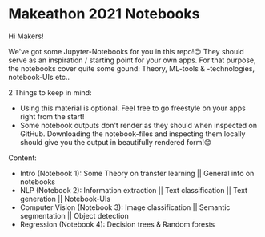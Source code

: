# Makeathon 2021 Notebooks

Hi Makers!

We've got some Jupyter-Notebooks for you in this repo!😊 They should serve as an inspiration / starting point for your own apps. For that purpose, the notebooks cover quite some gound: Theory, ML-tools & -technologies, notebook-UIs etc.. 

2 Things to keep in mind: 
* Using this material is optional. Feel free to go freestyle on your apps right from the start!
* Some notebook outputs don't render as they should when inspected on GitHub. Downloading the notebook-files and inspecting them locally should give you the output in beautifully rendered form!😊

Content:
* Intro (Notebook 1): Some Theory on transfer learning || General info on notebooks
* NLP (Notebook 2): Information extraction || Text classification || Text generation || Notebook-UIs
* Computer Vision (Notebook 3): Image classification || Semantic segmentation || Object detection 
* Regression (Notebook 4): Decision trees & Random forests

